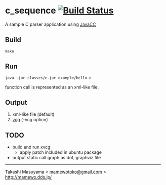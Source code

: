c_sequence [![Build Status](https://travis-ci.org/mamewotoko/c_sequence.svg?branch=master)](https://travis-ci.org/mamewotoko/c_sequence)
==========
A sample C parser application using [JavaCC](https://javacc.java.net/)

Build
-----
```
make
```

Run
---
```
java -jar classes/c.jar example/hello.c
```
function call is represented as an xml-like file.

Output
------
1. xml-like file (default)
2. [vcg](https://directory.fsf.org/wiki/Xvcg) (-vcg option)

TODO
----
* build and run xvcg
  * apply patch included in ubuntu package
* output static call graph as dot, graphviz file

----
Takashi Masuyama < mamewotoko@gmail.com >  
http://mamewo.ddo.jp/
